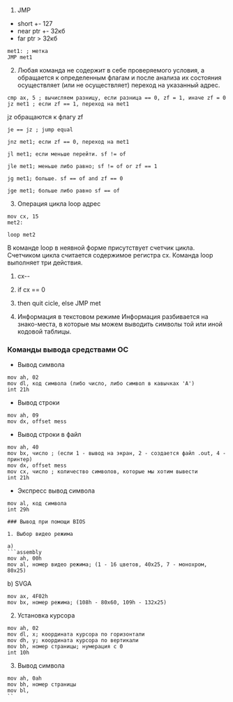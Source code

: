 
1. JMP
- short +- 127
- near ptr +- 32кб
- far ptr > 32кб

```assembly
met1: ; метка
JMP met1
```

2. Любая команда не содержит в себе проверяемого условия, а обращается к определенным флагам и после анализа их состояния осуществляет (или не осуществляет) переход на указанный адрес.

```assembly
cmp ax, 5 ; вычисляем разницу, если разница == 0, zf = 1, иначе zf = 0
jz met1 ; если zf == 1, переход на met1
```

jz обращаются к флагу zf

```assembly
je == jz ; jump equal
```

```assembly
jnz met1; если zf == 0, переход на met1
```

```assembly
jl met1; если меньше перейти. sf != of
```

```assembly
jle met1; меньше либо равно; sf != of or zf == 1
```

```assembly
jg met1; больше. sf == of and zf == 0
```

```assembly
jge met1; больше либо равно sf == of
```

3. Операция цикла
loop адрес

```assembly
mov cx, 15
met2:

loop met2
```

В команде loop в неявной форме присутствует счетчик цикла. Счетчиком цикла считается содержимое регистра cx. Команда loop выполняет три действия.
1. cx--
2. if cx == 0
3. then quit cicle, else JMP met

4. Информация в текстовом режиме
Информация разбивается на знако-места, в которые мы можем выводить символы той или иной кодовой таблицы.

### Команды вывода средствами ОС
- Вывод символа
```assembly
mov ah, 02
mov dl, код символа (либо число, либо символ в кавычках 'A')
int 21h
```


- Вывод строки
```assembly
mov ah, 09
mov dx, offset mess
```

- Вывод строки в файл
```assembly
mov ah, 40
mov bx, число ; (если 1 - вывод на экран, 2 - создается файл .out, 4 - принтер)
mov dx, offset mess
mov cx, число ; количество символов, которые мы хотим вывести
int 21h
```

- Экспресс вывод символа

```assembly
mov al, код символа
int 29h

### Вывод при помощи BIOS

1. Выбор видео режима

a)
```assembly
mov ah, 00h
mov al, номер видео режима; (1 - 16 цветов, 40х25, 7 - монохром, 80х25)
```

b) SVGA
```assembly
mov ax, 4F02h
mov bx, номер режима; (108h - 80x60, 109h - 132x25)
```

2. Установка курсора
```assembly
mov ah, 02
mov dl, x; координата курсора по горизонтали
mov dh, y; координата курсора по вертикали
mov bh, номер страницы; нумерация с 0
int 10h
```

3. Вывод символа
```assembly
mov ah, 0ah
mov bh, номер страницы
mov bl, 
``